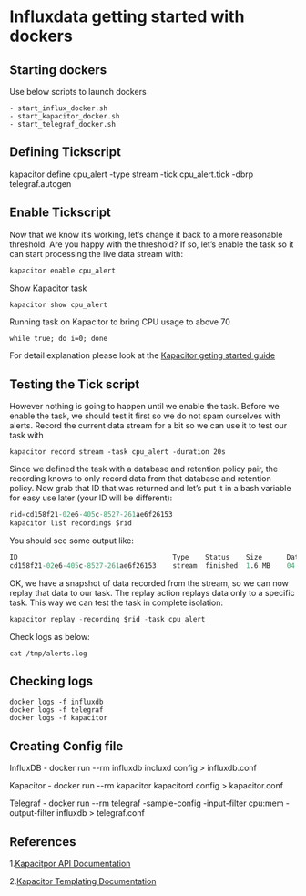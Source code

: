 # Influxdata getting started with dockers


## Starting dockers

Use below scripts to launch dockers

    - start_influx_docker.sh
    - start_kapacitor_docker.sh
    - start_telegraf_docker.sh

## Defining Tickscript

kapacitor define cpu_alert -type stream -tick cpu_alert.tick -dbrp telegraf.autogen


## Enable Tickscript

Now that we know it’s working, let’s change it back to a more reasonable
threshold. Are you happy with the threshold? If so, let’s enable the task so it
can start processing the live data stream with:

```s
kapacitor enable cpu_alert
```

Show Kapacitor task

```s
kapacitor show cpu_alert
```

Running task on Kapacitor to bring CPU usage to above 70

```shell
while true; do i=0; done
```

For detail explanation please look at the [Kapacitor geting started
guide](https://docs.influxdata.com/kapacitor/v1.2/introduction/getting_started/)

## Testing the Tick script

However nothing is going to happen until we enable the task. Before we enable
the task, we should test it first so we do not spam ourselves with alerts.
Record the current data stream for a bit so we can use it to test our task with

```shell
kapacitor record stream -task cpu_alert -duration 20s
```

Since we defined the task with a database and retention policy pair, the
recording knows to only record data from that database and retention policy. Now
grab that ID that was returned and let’s put it in a bash variable for easy use
later (your ID will be different):

```s
rid=cd158f21-02e6-405c-8527-261ae6f26153
kapacitor list recordings $rid
```

You should see some output like:

```s
ID                                      Type    Status    Size      Date
cd158f21-02e6-405c-8527-261ae6f26153    stream  finished  1.6 MB    04 May 16 11:44 MDT
```

OK, we have a snapshot of data recorded from the stream, so we can now replay
that data to our task. The replay action replays data only to a specific task.
This way we can test the task in complete isolation:

```s
kapacitor replay -recording $rid -task cpu_alert
```

Check logs as below:

```shell
cat /tmp/alerts.log
```

## Checking logs

```shell
docker logs -f influxdb
docker logs -f telegraf
docker logs -f kapacitor

```

## Creating Config file

InfluxDB  - docker run --rm influxdb incluxd config > influxdb.conf

Kapacitor - docker run --rm kapacitor kapacitord config > kapacitor.conf

Telegraf  - docker run --rm telegraf -sample-config -input-filter cpu:mem -output-filter influxdb > telegraf.conf

## References

1.[Kapacitpor API Documentation](https://docs.influxdata.com/kapacitor/v1.2/api/api)

2.[Kapacitor Templating Documentation](https://docs.influxdata.com/kapacitor/v1.2/examples/template_tasks/)